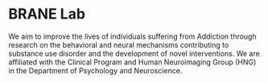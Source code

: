 # BRANE Lab
We aim to improve the lives of individuals suffering from Addiction through research on the behavioral and neural mechanisms contributing to substance use disorder and the development of novel interventions. We are affiliated with the Clinical Program and Human Neuroimaging Group (HNG) in the Department of Psychology and Neuroscience.
